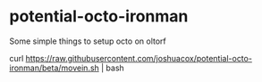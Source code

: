 potential-octo-ironman
======================

Some simple things to setup octo on oltorf

curl https://raw.githubusercontent.com/joshuacox/potential-octo-ironman/beta/movein.sh | bash
